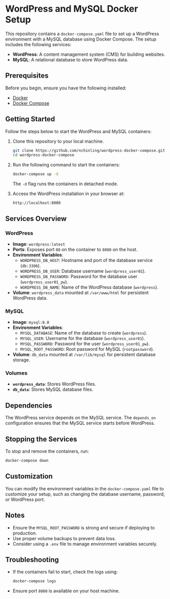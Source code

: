 # WordPress and MySQL Docker Setup

This repository contains a `docker-compose.yaml` file to set up a WordPress environment with a MySQL database using Docker Compose. The setup includes the following services:

- **WordPress**: A content management system (CMS) for building websites.
- **MySQL**: A relational database to store WordPress data.

## Prerequisites

Before you begin, ensure you have the following installed:

- [Docker](https://www.docker.com/get-started)
- [Docker Compose](https://docs.docker.com/compose/install/)

## Getting Started

Follow the steps below to start the WordPress and MySQL containers:

1. Clone this repository to your local machine.

   ```bash
   git clone https://github.com/nchinling/wordpress-docker-compose.git
   cd wordpress-docker-compose
   ```

2. Run the following command to start the containers:

   ```bash
   docker-compose up -d
   ```

   The `-d` flag runs the containers in detached mode.

3. Access the WordPress installation in your browser at:

   ```
   http://localhost:8080
   ```

## Services Overview

### WordPress

- **Image**: `wordpress:latest`
- **Ports**: Exposes port `80` on the container to `8080` on the host.
- **Environment Variables**:
  - `WORDPRESS_DB_HOST`: Hostname and port of the database service (`db:3306`).
  - `WORDPRESS_DB_USER`: Database username (`wordpress_user01`).
  - `WORDPRESS_DB_PASSWORD`: Password for the database user (`wordpress_user01_pw`).
  - `WORDPRESS_DB_NAME`: Name of the WordPress database (`wordpress`).
- **Volume**: `wordpress_data` mounted at `/var/www/html` for persistent WordPress data.

### MySQL

- **Image**: `mysql:8.0`
- **Environment Variables**:
  - `MYSQL_DATABASE`: Name of the database to create (`wordpress`).
  - `MYSQL_USER`: Username for the database (`wordpress_user01`).
  - `MYSQL_PASSWORD`: Password for the user (`wordpress_user01_pw`).
  - `MYSQL_ROOT_PASSWORD`: Root password for MySQL (`rootpassword`).
- **Volume**: `db_data` mounted at `/var/lib/mysql` for persistent database storage.

### Volumes

- **`wordpress_data`**: Stores WordPress files.
- **`db_data`**: Stores MySQL database files.

## Dependencies

The WordPress service depends on the MySQL service. The `depends_on` configuration ensures that the MySQL service starts before WordPress.

## Stopping the Services

To stop and remove the containers, run:

```bash
docker-compose down
```

## Customization

You can modify the environment variables in the `docker-compose.yaml` file to customize your setup, such as changing the database username, password, or WordPress port.

## Notes

- Ensure the `MYSQL_ROOT_PASSWORD` is strong and secure if deploying to production.
- Use proper volume backups to prevent data loss.
- Consider using a `.env` file to manage environment variables securely.

## Troubleshooting

- If the containers fail to start, check the logs using:

  ```bash
  docker-compose logs
  ```

- Ensure port `8080` is available on your host machine.

